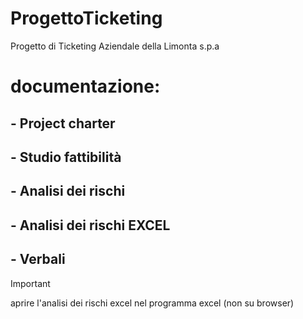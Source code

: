 # ProgettoTicketing
Progetto di Ticketing Aziendale della Limonta s.p.a
# documentazione:
## - Project charter
## - Studio fattibilità
## - Analisi dei rischi
## - Analisi dei rischi EXCEL
## - Verbali
> [!important]
> aprire l'analisi dei rischi excel nel programma excel (non su browser) 
